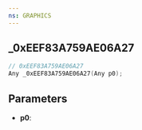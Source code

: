 ```yaml
---
ns: GRAPHICS
---
```

## _0xEEF83A759AE06A27

```c
// 0xEEF83A759AE06A27
Any _0xEEF83A759AE06A27(Any p0);
```

## Parameters
* **p0**:
